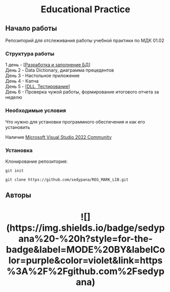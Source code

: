 <h1 align=center> Educational Practice </h1>

## Начало работы

Репозиторий для отслеживания работы учебной практики по МДК 01.02

### Структура работы

1 день - [[Разработка и заполнение БД](BD_Complete/Ресурсы)]</br>
День 2 - Data Dictionary, диаграмма прецедентов </br>
День 3 - Настольное приложение</br>
День 4 - Капча</br>
День 5 - [[DLL, Тестирование](REG_MARK_LIB)]</br>
День 6 - Проверка чужой работы, формирование итогового отчета за неделю</br>

### Необходимые условия

Что нужно для установки программного обеспечения и как его установить

Наличие [Microsoft Visual Studio 2022 Community](https://visualstudio.microsoft.com/ru/vs/community)

### Установка

Клонирование репозитория:

```
git init
```

```
git clone https://github.com/sedypana/REG_MARK_LIB.git
```

## Авторы
<h1 align=center>
![](https://img.shields.io/badge/sedypana%20-%20h?style=for-the-badge&label=MODE%20BY&labelColor=purple&color=violet&link=https%3A%2F%2Fgithub.com%2Fsedypana)
</h1>

